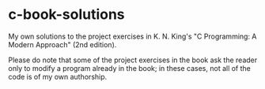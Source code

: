 # c-book-solutions
My own solutions to the project exercises in K. N. King's "C Programming: A Modern Approach" (2nd edition).

Please do note that some of the project exercises in the book ask the reader only to modify a program already in the book; in these cases, not all of the code is of my own authorship.
